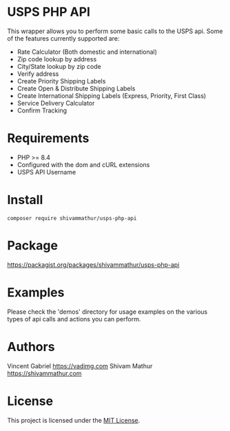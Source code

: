 USPS PHP API
===========

This wrapper allows you to perform some basic calls to the USPS api. Some of the features currently supported are:

- Rate Calculator (Both domestic and international)
- Zip code lookup by address
- City/State lookup by zip code
- Verify address
- Create Priority Shipping Labels
- Create Open & Distribute Shipping Labels
- Create International Shipping Labels (Express, Priority, First Class)
- Service Delivery Calculator
- Confirm Tracking

Requirements
============

- PHP >= 8.4
- Configured with the dom and cURL extensions
- USPS API Username

Install
=======
`composer require shivammathur/usps-php-api`

Package
=======

https://packagist.org/packages/shivammathur/usps-php-api

Examples
=======

Please check the 'demos' directory for usage examples on the various types of api calls and actions you can perform.

Authors
=======
Vincent Gabriel <https://vadimg.com>
Shivam Mathur <https://shivammathur.com>

License
=======
This project is licensed under the [MIT License](LICENSE).
